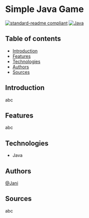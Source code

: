 # Simple Java Game

[![standard-readme compliant](https://img.shields.io/badge/readme%20style-standard-brightgreen.svg?style=flat-square)](https://github.com/RichardLitt/standard-readme)
[![Java](https://img.shields.io/badge/-Java-red?logo=java)](https://www.java.com)

## Table of contents
* [Introduction](#introduction)
* [Features](#features)
* [Technologies](#technologies)
* [Authors](#authors)
* [Sources](#sources)

## Introduction
abc

## Features
abc

## Technologies
- Java

## Authors
[@Jani](https://github.com/janijk)<br />

## Sources
abc
